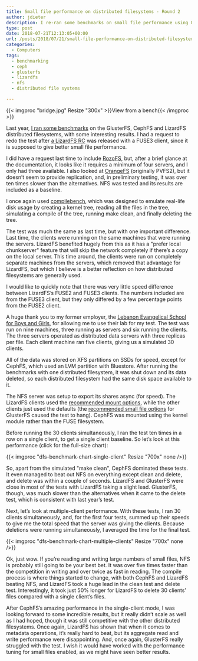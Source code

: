```yaml
---
title: Small file performance on distributed filesystems - Round 2
author: jdieter
description: I re-ran some benchmarks on small file performance using GlusterFS, CephFS and LizardFS.  Here are the results
type: post
date: 2018-07-21T12:13:05+00:00
url: /posts/2018/07/21/small-file-performance-on-distributed-filesystems-round-2
categories:
  - Computers
tags:
  - benchmarking
  - ceph
  - glusterfs
  - lizardfs
  - nfs
  - distributed file systems

---
```

{{< imgproc "bridge.jpg" Resize "300x" >}}View from a bench{{< /imgproc >}}

Last year, [I ran some benchmarks][1] on the GlusterFS, CephFS and LizardFS distributed filesystems, with some interesting results.  I had a request to redo the test after [a LizardFS RC][8] was released with a FUSE3 client, since it is supposed to give better small file performance.

I did have a request last time to include [RozoFS][6], but, after a brief glance at the documentation, it looks like it requires a minimum of four servers, and I only had three available.  I also looked at [OrangeFS][7] (originally PVFS2), but it doesn&#8217;t seem to provide replication, and, in preliminary testing, it was over ten times slower than the alternatives.  NFS was tested and its results are included as a baseline.

I once again used [compilebench][3], which was designed to emulate real-life disk usage by creating a kernel tree, reading all the files in the tree, simulating a compile of the tree, running make clean, and finally deleting the tree.

The test was much the same as last time, but with one important difference.  Last time, the clients were running on the same machines that were running the servers.  LizardFS benefited hugely from this as it has a "prefer local chunkserver" feature that will skip the network completely if there&#8217;s a copy on the local server.  This time around, the clients were run on completely separate machines from the servers, which removed that advantage for LizardFS, but which I believe is a better reflection on how distributed filesystems are generally used.

I would like to quickly note that there was very little speed difference between LizardFS&#8217;s FUSE2 and FUSE3 clients.  The numbers included are from the FUSE3 client, but they only differed by a few percentage points from the FUSE2 client.

A huge thank you to my former employer, the [Lebanon Evangelical School for Boys and Girls][2], for allowing me to use their lab for my test.  The test was run on nine machines, three running as servers and six running the clients.  The three servers operated as distributed data servers with three replicas per file.  Each client machine ran five clients, giving us a simulated 30 clients.

All of the data was stored on XFS partitions on SSDs for speed, except for CephFS, which used an LVM partition with Bluestore. After running the benchmarks with one distributed filesystem, it was shut down and its data deleted, so each distributed filesystem had the same disk space available to it.

The NFS server was setup to export its shares async (for speed). The LizardFS clients used the [recommended mount options][4], while the other clients just used the defaults (the [recommended small file options][5] for GlusterFS caused the test to hang). CephFS was mounted using the kernel module rather than the FUSE filesystem.

Before running the 30 clients simultaneously, I ran the test ten times in a row on a single client, to get a single client baseline. So let&#8217;s look at this performance (click for the full-size chart):

{{< imgproc "dfs-benchmark-chart-single-client" Resize "700x" none />}}

So, apart from the simulated "make clean", CephFS dominated these tests.  It even managed to beat out NFS on everything except clean and delete, and delete was within a couple of seconds.  LizardFS and GlusterFS were close in most of the tests with LizardFS taking a slight lead.  GlusterFS, though, was much slower than the alternatives when it came to the delete test, which is consistent with last year&#8217;s test.

Next, let&#8217;s look at multiple-client performance. With these tests, I ran 30 clients simultaneously, and, for the first four tests, summed up their speeds to give me the total speed that the server was giving the clients.  Because deletions were running simultaneously, I averaged the time for the final test.

{{< imgproc "dfs-benchmark-chart-multiple-clients" Resize "700x" none />}}

Ok, just wow.  If you&#8217;re reading and writing large numbers of small files, NFS is probably still going to be your best bet.  It was over five times faster than the competition in writing and over twice as fast in reading.  The compile process is where things started to change, with both CephFS and LizardFS beating NFS, and LizardFS took a huge lead in the clean test and delete test.  Interestingly, it took just 50% longer for LizardFS to delete 30 clients&#8217; files compared with a single client&#8217;s files.

After CephFS&#8217;s amazing performance in the single-client mode, I was looking forward to some incredible results, but it really didn&#8217;t scale as well as I had hoped, though it was still competitive with the other distributed filesystems.  Once again, LizardFS has shown that when it comes to metadata operations, it&#8217;s really hard to beat, but its aggregate read and write performance were disappointing.  And, once again, GlusterFS really struggled with the test.  I wish it would have worked with the performance tuning for small files enabled, as we might have seen better results.

 [1]: /posts/2017/08/14/benchmarking-small-file-performance-on-distributed-filesystems
 [2]: https://www.lesbg.com
 [3]: https://oss.oracle.com/~mason/compilebench/
 [4]: https://docs.lizardfs.com/adminguide/connectclient.html#optional-settings-for-performance-on-nix
 [5]: http://blog.gluster.org/announcing-gluster-3-9/#Small_file_improvements_in_Gluster_with_mdcache_Experimental_145
 [6]: https://www.rozosystems.com/
 [7]: http://www.orangefs.org/
 [8]: https://github.com/lizardfs/lizardfs/releases/tag/v3.13.0-rc1